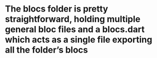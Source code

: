 # The blocs folder is pretty straightforward, holding multiple general bloc files and a blocs.dart which acts as a single file exporting all the folder’s blocs
